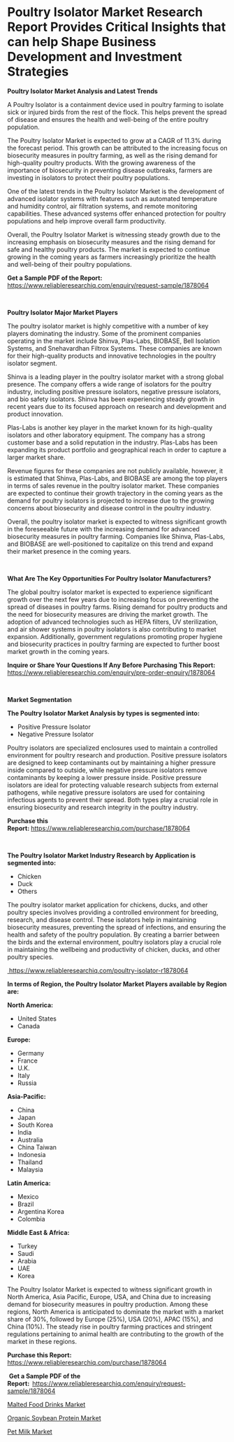 <p><h1>Poultry Isolator Market Research Report Provides Critical Insights that can help Shape Business Development and Investment Strategies</h1></p><p><strong>Poultry Isolator Market Analysis and Latest Trends</strong></p>
<p><p>A Poultry Isolator is a containment device used in poultry farming to isolate sick or injured birds from the rest of the flock. This helps prevent the spread of disease and ensures the health and well-being of the entire poultry population.</p><p>The Poultry Isolator Market is expected to grow at a CAGR of 11.3% during the forecast period. This growth can be attributed to the increasing focus on biosecurity measures in poultry farming, as well as the rising demand for high-quality poultry products. With the growing awareness of the importance of biosecurity in preventing disease outbreaks, farmers are investing in isolators to protect their poultry populations.</p><p>One of the latest trends in the Poultry Isolator Market is the development of advanced isolator systems with features such as automated temperature and humidity control, air filtration systems, and remote monitoring capabilities. These advanced systems offer enhanced protection for poultry populations and help improve overall farm productivity.</p><p>Overall, the Poultry Isolator Market is witnessing steady growth due to the increasing emphasis on biosecurity measures and the rising demand for safe and healthy poultry products. The market is expected to continue growing in the coming years as farmers increasingly prioritize the health and well-being of their poultry populations.</p></p>
<p><strong>Get a Sample PDF of the Report:&nbsp;</strong> <a href="https://www.reliableresearchiq.com/enquiry/request-sample/1878064">https://www.reliableresearchiq.com/enquiry/request-sample/1878064</a></p>
<p>&nbsp;</p>
<p><strong>Poultry Isolator Major Market Players</strong></p>
<p><p>The poultry isolator market is highly competitive with a number of key players dominating the industry. Some of the prominent companies operating in the market include Shinva, Plas-Labs, BIOBASE, Bell Isolation Systems, and Snehavardhan Filtrox Systems. These companies are known for their high-quality products and innovative technologies in the poultry isolator segment.</p><p>Shinva is a leading player in the poultry isolator market with a strong global presence. The company offers a wide range of isolators for the poultry industry, including positive pressure isolators, negative pressure isolators, and bio safety isolators. Shinva has been experiencing steady growth in recent years due to its focused approach on research and development and product innovation.</p><p>Plas-Labs is another key player in the market known for its high-quality isolators and other laboratory equipment. The company has a strong customer base and a solid reputation in the industry. Plas-Labs has been expanding its product portfolio and geographical reach in order to capture a larger market share.</p><p>Revenue figures for these companies are not publicly available, however, it is estimated that Shinva, Plas-Labs, and BIOBASE are among the top players in terms of sales revenue in the poultry isolator market. These companies are expected to continue their growth trajectory in the coming years as the demand for poultry isolators is projected to increase due to the growing concerns about biosecurity and disease control in the poultry industry.</p><p>Overall, the poultry isolator market is expected to witness significant growth in the foreseeable future with the increasing demand for advanced biosecurity measures in poultry farming. Companies like Shinva, Plas-Labs, and BIOBASE are well-positioned to capitalize on this trend and expand their market presence in the coming years.</p></p>
<p>&nbsp;</p>
<p><strong>What Are The Key Opportunities For Poultry Isolator Manufacturers?</strong></p>
<p><p>The global poultry isolator market is expected to experience significant growth over the next few years due to increasing focus on preventing the spread of diseases in poultry farms. Rising demand for poultry products and the need for biosecurity measures are driving the market growth. The adoption of advanced technologies such as HEPA filters, UV sterilization, and air shower systems in poultry isolators is also contributing to market expansion. Additionally, government regulations promoting proper hygiene and biosecurity practices in poultry farming are expected to further boost market growth in the coming years.</p></p>
<p><strong>Inquire or Share Your Questions If Any Before Purchasing This Report:</strong> <a href="https://www.reliableresearchiq.com/enquiry/pre-order-enquiry/1878064">https://www.reliableresearchiq.com/enquiry/pre-order-enquiry/1878064</a></p>
<p>&nbsp;</p>
<p><strong>Market Segmentation</strong></p>
<p><strong>The Poultry Isolator Market Analysis by types is segmented into:</strong></p>
<p><ul><li>Positive Pressure Isolator</li><li>Negative Pressure Isolator</li></ul></p>
<p><p>Poultry isolators are specialized enclosures used to maintain a controlled environment for poultry research and production. Positive pressure isolators are designed to keep contaminants out by maintaining a higher pressure inside compared to outside, while negative pressure isolators remove contaminants by keeping a lower pressure inside. Positive pressure isolators are ideal for protecting valuable research subjects from external pathogens, while negative pressure isolators are used for containing infectious agents to prevent their spread. Both types play a crucial role in ensuring biosecurity and research integrity in the poultry industry.</p></p>
<p><strong>Purchase this Report:&nbsp;</strong><a href="https://www.reliableresearchiq.com/purchase/1878064">https://www.reliableresearchiq.com/purchase/1878064</a></p>
<p>&nbsp;</p>
<p><strong>The Poultry Isolator Market Industry Research by Application is segmented into:</strong></p>
<p><ul><li>Chicken</li><li>Duck</li><li>Others</li></ul></p>
<p><p>The poultry isolator market application for chickens, ducks, and other poultry species involves providing a controlled environment for breeding, research, and disease control. These isolators help in maintaining biosecurity measures, preventing the spread of infections, and ensuring the health and safety of the poultry population. By creating a barrier between the birds and the external environment, poultry isolators play a crucial role in maintaining the wellbeing and productivity of chicken, ducks, and other poultry species.</p></p>
<p><a href="https://www.reliableresearchiq.com/poultry-isolator-r1878064">&nbsp;https://www.reliableresearchiq.com/poultry-isolator-r1878064</a></p>
<p><strong>In terms of Region, the Poultry Isolator Market Players available by Region are:</strong></p>
<p>
    <p> <strong> North America: </strong>
        <ul>
            <li>United States</li>
            <li>Canada</li>
        </ul>
        </p> 
    <p> <strong> Europe: </strong>
        <ul>
            <li>Germany</li>
            <li>France</li>
            <li>U.K.</li>
            <li>Italy</li>
            <li>Russia</li>
        </ul>
        </p> 
    <p> <strong> Asia-Pacific: </strong>
        <ul>
            <li>China</li>
            <li>Japan</li>
            <li>South Korea</li>
            <li>India</li>
            <li>Australia</li>
            <li>China Taiwan</li>
            <li>Indonesia</li>
            <li>Thailand</li>
            <li>Malaysia</li>
        </ul>
        </p> 
    <p> <strong> Latin America: </strong>
        <ul>
            <li>Mexico</li>
            <li>Brazil</li>
            <li>Argentina Korea</li>
            <li>Colombia</li>
        </ul>
        </p> 
    <p> <strong> Middle East & Africa: </strong>
        <ul>
            <li>Turkey</li>
            <li>Saudi</li>
            <li>Arabia</li>
            <li>UAE</li>
            <li>Korea</li>
        </ul>
    </p>
    </p>
<p><p>The Poultry Isolator Market is expected to witness significant growth in North America, Asia Pacific, Europe, USA, and China due to increasing demand for biosecurity measures in poultry production. Among these regions, North America is anticipated to dominate the market with a market share of 30%, followed by Europe (25%), USA (20%), APAC (15%), and China (10%). The steady rise in poultry farming practices and stringent regulations pertaining to animal health are contributing to the growth of the market in these regions.</p></p>
<p><strong>Purchase this Report: </strong><a href="https://www.reliableresearchiq.com/purchase/1878064">https://www.reliableresearchiq.com/purchase/1878064</a></p>
<p>&nbsp;<strong>Get a Sample PDF of the Report:&nbsp;&nbsp;</strong><a href="https://www.reliableresearchiq.com/enquiry/request-sample/1878064">https://www.reliableresearchiq.com/enquiry/request-sample/1878064</a></p>
<p><strong></strong></p>
<p><p><a href="https://github.com/Jeralderzog65756e/Market-Research-Report-List-1/blob/main/malted-food-drinks-market.md">Malted Food Drinks Market</a></p><p><a href="https://github.com/garethgwrecovery/Market-Research-Report-List-1/blob/main/organic-soybean-protein-market.md">Organic Soybean Protein Market</a></p><p><a href="https://github.com/AbdulKoss18/Market-Research-Report-List-1/blob/main/pet-milk-market.md">Pet Milk Market</a></p></p>